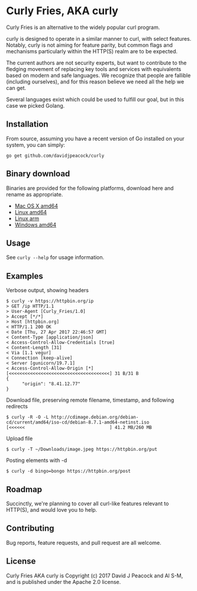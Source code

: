 # Curly Fries, AKA curly

Curly Fries is an alternative to the widely popular curl program.

curly is designed to operate in a similar manner to curl, with select features.
Notably, curly is not aiming for feature parity, but common flags and mechanisms
particularly within the HTTP(S) realm are to be expected.

The current authors are not security experts, but want to contribute to the fledging
movement of replacing key tools and services with equivalents based on modern
and safe languages.  We recognize that people are fallible (including
ourselves), and for this reason believe we need all the help we can get.

Several languages exist which could be used to fulfill our goal, but in this case
we picked Golang.

## Installation

From source, assuming you have a recent version of Go installed on your system,
you can simply:

`go get github.com/davidjpeacock/curly`

## Binary download

Binaries are provided for the following platforms, download here and rename
as appropriate.

* [Mac OS X amd64](binaries/curly-osx-amd64.bin)
* [Linux amd64](binaries/curly-linux-amd64.bin)
* [Linux arm](binaries/curly-linux-arm.bin)
* [Windows amd64](binaries/curly.exe-windows-amd64.bin)

## Usage

See `curly --help` for usage information.

## Examples

Verbose output, showing headers
```
$ curly -v https://httpbin.org/ip
> GET /ip HTTP/1.1
> User-Agent [Curly_Fries/1.0]
> Accept [*/*]
> Host [httpbin.org]
< HTTP/1.1 200 OK
< Date [Thu, 27 Apr 2017 22:46:57 GMT]
< Content-Type [application/json]
< Access-Control-Allow-Credentials [true]
< Content-Length [31]
< Via [1.1 vegur]
< Connection [keep-alive]
< Server [gunicorn/19.7.1]
< Access-Control-Allow-Origin [*]
[<<<<<<<<<<<<<<<<<<<<<<<<<<<<<<<<<<<<<<] 31 B/31 B
{
      "origin": "8.41.12.77"
}
```

Download file, preserving remote filename, timestamp, and following redirects
```
$ curly -R -O -L http://cdimage.debian.org/debian-cd/current/amd64/iso-cd/debian-8.7.1-amd64-netinst.iso
[<<<<<<                                ] 41.2 MB/260 MB
```

Upload file
```
$ curly -T ~/Downloads/image.jpeg https://httpbin.org/put
```

Posting elements with -d
```
$ curly -d bingo=bongo https://httpbin.org/post
```

## Roadmap

Succinctly, we're planning to cover all curl-like features relevant to HTTP(S), and would
love you to help.

## Contributing

Bug reports, feature requests, and pull request are all welcome.

## License

Curly Fries AKA curly is Copyright (c) 2017 David J Peacock and Al S-M, and
is published under the Apache 2.0 license.

